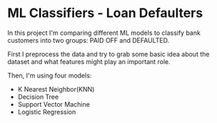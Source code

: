 # ML Classifiers - Loan Defaulters 
In this project I'm comparing different ML models to classify bank customers into two groups: PAID OFF and DEFAULTED.

First I preprocess the data and try to grab some basic idea about the dataset and what features might play an important role.

Then, I'm using four models:
-   K Nearest Neighbor(KNN)
-   Decision Tree
-   Support Vector Machine
-   Logistic Regression
